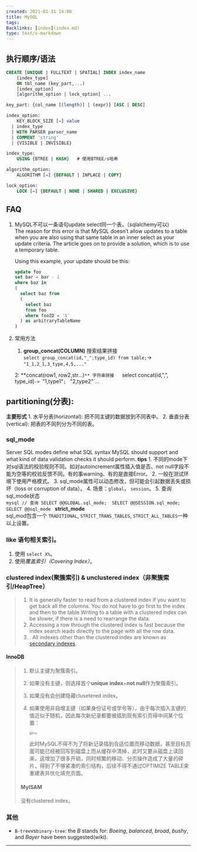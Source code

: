 ```yaml
---
created: 2021-01-31 14:08
title: MySQL
tags:
Backlinks: [index](index.md)
type: text/x-markdown
---
```


## 执行顺序/语法
```sql
CREATE [UNIQUE | FULLTEXT | SPATIAL] INDEX index_name
    [index_type]
    ON tbl_name (key_part,...)
    [index_option]
    [algorithm_option | lock_option] ...

key_part: {col_name [(length)] | (expr)} [ASC | DESC]

index_option:
    KEY_BLOCK_SIZE [=] value
  | index_type
  | WITH PARSER parser_name
  | COMMENT 'string'
  | {VISIBLE | INVISIBLE}

index_type:
    USING {BTREE | HASH}   # 使用BTREE/s哈希

algorithm_option:
    ALGORITHM [=] {DEFAULT | INPLACE | COPY}

lock_option:
    LOCK [=] {DEFAULT | NONE | SHARED | EXCLUSIVE}
```
## FAQ
1. MySQL不可以一条语句update select同一个表。（sqlalchemy可以)  
   The reason for this error is that MySQL doesn’t allow updates to a table when you are also using that same table in an inner select as your update criteria. The article goes on to provide a solution, which is to use a temporary table.

   Using this example, your update should be this:
   ```sql
   update foo
   set bar = bar - 1
   where baz in
   (
     select baz from
     (
       select baz
       from foo
       where fooID = '1'
     ) as arbitraryTableName
   )
   ```
2. 常用方法
	1. **group_concat(COLUMN)** 搜索结果拼接  
       `select group_concat(id,"_",type_id) from table;`-> `"1_1,2_1,3_type,4,5,..."`

	2: **concat(row1, row2,str...)`** 字符串拼接  
       `select concat(id,",", type_id)`-> `"1,type1"`; ` "2,type2"`...

## partitioning(分表):
**主要形式**
	1. 水平分表(horizontal): 把不同主键的数据放到不同表中。
	2. 垂直分表(vertical): 把表的不同列分为不同的表。

### sql_mode  
  Server SQL modes define what SQL syntax MySQL should support and what kind of data validation checks it should perform. 
  **tips**
	1. 不同的mode下对sql语法的校验规则不同。如对autoincrement属性插入值是否、not null字段不能为空等的校验反馈不同。有的事warning、有的是直接Error。
	2. 一般在测试环境下使用严格模式。
	3. sql_mode属性可以动态修改，但可能会引起数据丢失或损坏（loss or corruption of data）。
	4. 场景：`global`， `session`。
	5. 查询sql_mode状态  
       ```mysql
       // 查询
       SELECT @@GLOBAL.sql_mode; 
       SELECT @@SESSION.sql_mode;
       SELECT @@sql_mode
       ```
  **strict_mode**  
  sql_mod包含一个 `TRADITIONAL`, `STRICT_TRANS_TABLES`, `STRICT_ALL_TABLES`一种以上设置。

### like 语句相关索引。

1. 使用 `select X%`。
2. 使用*覆盖索引（Covering Index）*。

### clustered index(聚簇索引) & unclustered index（非聚簇索引/HeapTree）

> 1. It is generally faster to read from a clustered index if you want to get back all the columns. You do not have to go first to the index and then to the table.Writing to a table with a clustered index can be slower, if there is a need to rearrange the data.
> 2. Accessing a row through the clustered index is fast because the index search leads directly to the page with all the row data.
> 3. . All indexes other than the clustered index are known as [secondary indexes](https://dev.mysql.com/doc/refman/5.7/en/glossary.html#glos_secondary_index).

#### InnoDB
>
> 1. 默认主键为聚簇索引。
>
> 2. 如果没有主键，则选择首个**unique index**+**not null**作为聚簇索引。
>
> 3. 如果没有会创建隐藏clusetered index。
>
> 4. 如果使用非自增主键（如果身份证号或学号等），由于每次插入主键的值近似于随机，因此每次新纪录都要被插到现有索引页得中间某个位置：
>
>    <img src="../https://raw.githubusercontent.com/e1nfalda/IAaFaJdFLzSk/ignore/uPic/14.png" alt="img" style="zoom:50%;" />
>
>    此时MySQL不得不为了将新记录插到合适位置而移动数据，甚至目标页面可能已经被回写到磁盘上而从缓存中清掉，此时又要从磁盘上读回来，这增加了很多开销，同时频繁的移动、分页操作造成了大量的碎片，得到了不够紧凑的索引结构，后续不得不通过OPTIMIZE TABLE来重建表并优化填充页面。
>
> #### MyISAM
>
> 没有clustered index。

### 其他

- `B-tree`vs`binary-tree`: the *B* stands for: *Boeing*, *balanced*, *broad*, *bushy*, and *Bayer* have been suggested(wiki).

----

[^覆盖索引]: Covering Index， an index that contains all of, and possibly more, the columns you need for your query.

[^聚簇索引vs非聚簇索引]: https://web.archive.org/web/20200602095140/https://www.guru99.com/clustered-vs-non-clustered-index.html
[^ B树 MySQL InnoDB MyASIM]: https://web.archive.org/web/20200426152916/http://blog.codinglabs.org/articles/theory-of-mysql-index.html 
